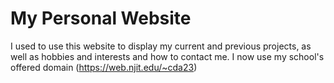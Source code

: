 # My Personal Website

I used to use this website to display my current and previous projects, as well as hobbies and interests and how to contact me. I now use my school's offered domain (https://web.njit.edu/~cda23)
